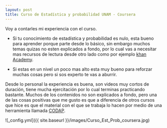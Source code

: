 ```yaml
---
layout: post
title: Curso de Estadística y probabilidad UNAM - Coursera 
---
```


Voy a contarles mi experiencia con el curso.

* Si tu conocimiento de estadística y probabilidad es nulo, esta bueno para aprender porque parte desde lo básico, sin embargo
muchos temas quizas no esten explicados a fondo, por lo cual vas a necesitar mas recursos de lectura desde otro lado como por ejemplo [khan Academy](https://es.khanacademy.org/).

* Si estas en un nivel un poco mas alto esta muy bueno para reforzar muchas cosas pero si sos experto te vas a aburrir.

Desde lo personal la experiencia es buena, son videos muy cortos de duración, tiene mucha ejercitación por lo cual terminas practicando bastante.
Muchos de los contenidos no son explicados a fondo, pero una de las cosas positivas que me gusto es que a diferencia de otros cursos que hice es que el material con el que se 
trabaja lo hacen por medio de una herramienta llamada [CODAP](https://codap.concord.org/).


![_config.yml]({{ site.baseurl }}/images/Curso_Est_Prob_coursera.jpg)
